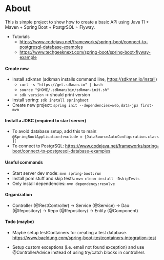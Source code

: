 # About
This is simple project to show how to create a basic API using Java 11 + Maven + Spring Boot + PostgrSQL + Flyway.

- Tutorials
    - https://www.codejava.net/frameworks/spring-boot/connect-to-postgresql-database-examples
    - https://www.techgeeknext.com/spring-boot/spring-boot-flyway-example


#### Create new
- Install sdkman (sdkman installs command line, https://sdkman.io/install)
    - `curl -s "https://get.sdkman.io" | bash`
    - `source "$HOME/.sdkman/bin/sdkman-init.sh"`
    - `sdk version` -> should print version
- Install spring: `sdk install springboot`
- Create new project: `spring init --dependencies=web,data-jpa first-mvn`


#### Install a JDBC (required to start server)
- To avoid database setup, add this to main: `@SpringBootApplication(exclude = {DataSourceAutoConfiguration.class })`
- To connect to PostgrSQL: https://www.codejava.net/frameworks/spring-boot/connect-to-postgresql-database-examples


#### Useful commands
- Start server dev mode: `mvn spring-boot:run`
- Install pom stuff and skip tests: `mvn clean install -DskipTests`
- Only install dependencies: `mvn dependency:resolve`


#### Organization
- Controller (@RestController) -> Service (@Service) -> Dao (@Repository) -> Repo (@Repository) -> Entity (@Component)


#### Todo (maybe)
- Maybe setup testContainers for creating a test database.
https://www.baeldung.com/spring-boot-testcontainers-integration-test

- Setup custom exceptions (i.e. email not found exception) and use @ControllerAdvice instead of using try/catch blocks in controllers
